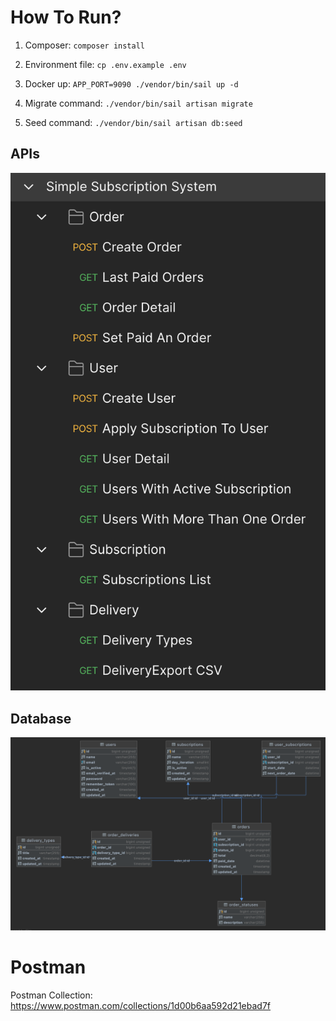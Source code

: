 # How To Run?


1) Composer: `composer install`


2) Environment file: `cp .env.example .env`


3) Docker up:
   `APP_PORT=9090 ./vendor/bin/sail up -d
   `


4) Migrate command:
   `./vendor/bin/sail artisan migrate
   `


5) Seed command:
   `./vendor/bin/sail artisan db:seed
   `
## APIs

![Alt text](postman.png?raw=true "Title")


## Database

![Alt text](diagram.png?raw=true "Title")

# Postman

Postman Collection:
https://www.postman.com/collections/1d00b6aa592d21ebad7f
